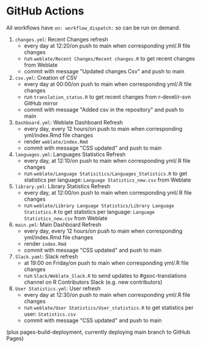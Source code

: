 # GitHub Actions

All workflows have `on: workflow_dispatch:` so can be run on demand.

1. `changes.yml`: Recent Changes refresh
    - every day at 12:20/on push to main when corresponding yml/.R file changes
    - run `weblate/Recent Changes/Recent changes.R` to get recent changes from Weblate
    - commit with message "Updated changes Csv" and push to main
2. `csv.yml`: Creation of CSV 
    - every day at 00:00/on push to main when corresponding yml/.R file changes
    - run `translation_status.R` to get recent changes from r-devel/r-svn GitHub mirror
    - commit with message "Added csv in the repository" and push to main
3. `Dashboard.yml`: Weblate Dashboard Refresh
    - every day, every 12 hours/on push to main when corresponding yml/index.Rmd file changes
    - render `weblate/index.Rmd`
    - commit with message "CSS updated" and push to main
4. `languages.yml`: Languages Statistics Refresh
    - every day, at 12:10/on push to main when corresponding yml/.R file changes
    - run `weblate/Language Statisitics/Languages_Statistics.R` to get statistics per language: `Language Statistics_new.csv` from Weblate
5. `library.yml`: Library Statistics Refresh
     - every day, at 12:00/on push to main when corresponding yml/.R file changes
    - run `weblate/Library Language Statistics/Library Language Statistics.R` to get statistics per language: `Language Statistics_new.csv` from Weblate
5. `main.yml`: Main Dashboard Refresh
    - every day, every 12 hours/on push to main when corresponding yml/index.Rmd file changes
    - render `index.Rmd`
    - commit with message "CSS updated" and push to main
6. `Slack.yaml`: Slack refresh
    - at 19:00 on Friday/on push to main when corresponding yml/.R file changes
    - run `Slack/Weblate_Slack.R` to send updates to #gsoc-translations channel on R Contributors Slack (e.g. new contributors) 
7. `User Statistics.yml`: User refresh
    - every day at 12:30/on push to main when corresponding yml/.R file changes
    - run `weblate/User Statistics/User_statistics.R` to get statistics per user: `Statistics.csv`
    - commit with message "CSS updated" and push to main

(plus pages-build-deployment, currently deploying main branch to GitHub Pages)